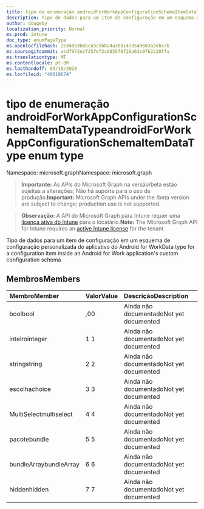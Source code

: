 ```yaml
---
title: tipo de enumeração androidForWorkAppConfigurationSchemaItemDataType
description: Tipo de dados para um item de configuração em um esquema de configuração personalizada do aplicativo do Android for Work
author: dougeby
localization_priority: Normal
ms.prod: intune
doc_type: enumPageType
ms.openlocfilehash: 2e34da3b6bc43c5bb24a30b1473549603a2eb57b
ms.sourcegitcommit: acdf972e2f25fef2c6855f6f28a63c0762228ffa
ms.translationtype: MT
ms.contentlocale: pt-BR
ms.lasthandoff: 09/18/2020
ms.locfileid: "48019674"
---
```

# <a name="androidforworkappconfigurationschemaitemdatatype-enum-type"></a><span data-ttu-id="2aaf5-103">tipo de enumeração androidForWorkAppConfigurationSchemaItemDataType</span><span class="sxs-lookup"><span data-stu-id="2aaf5-103">androidForWorkAppConfigurationSchemaItemDataType enum type</span></span>

<span data-ttu-id="2aaf5-104">Namespace: microsoft.graph</span><span class="sxs-lookup"><span data-stu-id="2aaf5-104">Namespace: microsoft.graph</span></span>

> <span data-ttu-id="2aaf5-105">**Importante:** As APIs do Microsoft Graph na versão/beta estão sujeitas a alterações; Não há suporte para o uso de produção.</span><span class="sxs-lookup"><span data-stu-id="2aaf5-105">**Important:** Microsoft Graph APIs under the /beta version are subject to change; production use is not supported.</span></span>

> <span data-ttu-id="2aaf5-106">**Observação:** A API do Microsoft Graph para Intune requer uma [licença ativa do Intune](https://go.microsoft.com/fwlink/?linkid=839381) para o locatário.</span><span class="sxs-lookup"><span data-stu-id="2aaf5-106">**Note:** The Microsoft Graph API for Intune requires an [active Intune license](https://go.microsoft.com/fwlink/?linkid=839381) for the tenant.</span></span>

<span data-ttu-id="2aaf5-107">Tipo de dados para um item de configuração em um esquema de configuração personalizada do aplicativo do Android for Work</span><span class="sxs-lookup"><span data-stu-id="2aaf5-107">Data type for a configuration item inside an Android for Work application's custom configuration schema</span></span>

## <a name="members"></a><span data-ttu-id="2aaf5-108">Membros</span><span class="sxs-lookup"><span data-stu-id="2aaf5-108">Members</span></span>
|<span data-ttu-id="2aaf5-109">Membro</span><span class="sxs-lookup"><span data-stu-id="2aaf5-109">Member</span></span>|<span data-ttu-id="2aaf5-110">Valor</span><span class="sxs-lookup"><span data-stu-id="2aaf5-110">Value</span></span>|<span data-ttu-id="2aaf5-111">Descrição</span><span class="sxs-lookup"><span data-stu-id="2aaf5-111">Description</span></span>|
|:---|:---|:---|
|<span data-ttu-id="2aaf5-112">bool</span><span class="sxs-lookup"><span data-stu-id="2aaf5-112">bool</span></span>|<span data-ttu-id="2aaf5-113">,0</span><span class="sxs-lookup"><span data-stu-id="2aaf5-113">0</span></span>|<span data-ttu-id="2aaf5-114">Ainda não documentado</span><span class="sxs-lookup"><span data-stu-id="2aaf5-114">Not yet documented</span></span>|
|<span data-ttu-id="2aaf5-115">inteiro</span><span class="sxs-lookup"><span data-stu-id="2aaf5-115">integer</span></span>|<span data-ttu-id="2aaf5-116">1 </span><span class="sxs-lookup"><span data-stu-id="2aaf5-116">1</span></span>|<span data-ttu-id="2aaf5-117">Ainda não documentado</span><span class="sxs-lookup"><span data-stu-id="2aaf5-117">Not yet documented</span></span>|
|<span data-ttu-id="2aaf5-118">string</span><span class="sxs-lookup"><span data-stu-id="2aaf5-118">string</span></span>|<span data-ttu-id="2aaf5-119">2 </span><span class="sxs-lookup"><span data-stu-id="2aaf5-119">2</span></span>|<span data-ttu-id="2aaf5-120">Ainda não documentado</span><span class="sxs-lookup"><span data-stu-id="2aaf5-120">Not yet documented</span></span>|
|<span data-ttu-id="2aaf5-121">escolha</span><span class="sxs-lookup"><span data-stu-id="2aaf5-121">choice</span></span>|<span data-ttu-id="2aaf5-122">3 </span><span class="sxs-lookup"><span data-stu-id="2aaf5-122">3</span></span>|<span data-ttu-id="2aaf5-123">Ainda não documentado</span><span class="sxs-lookup"><span data-stu-id="2aaf5-123">Not yet documented</span></span>|
|<span data-ttu-id="2aaf5-124">MultiSelect</span><span class="sxs-lookup"><span data-stu-id="2aaf5-124">multiselect</span></span>|<span data-ttu-id="2aaf5-125">4 </span><span class="sxs-lookup"><span data-stu-id="2aaf5-125">4</span></span>|<span data-ttu-id="2aaf5-126">Ainda não documentado</span><span class="sxs-lookup"><span data-stu-id="2aaf5-126">Not yet documented</span></span>|
|<span data-ttu-id="2aaf5-127">pacote</span><span class="sxs-lookup"><span data-stu-id="2aaf5-127">bundle</span></span>|<span data-ttu-id="2aaf5-128">5 </span><span class="sxs-lookup"><span data-stu-id="2aaf5-128">5</span></span>|<span data-ttu-id="2aaf5-129">Ainda não documentado</span><span class="sxs-lookup"><span data-stu-id="2aaf5-129">Not yet documented</span></span>|
|<span data-ttu-id="2aaf5-130">bundleArray</span><span class="sxs-lookup"><span data-stu-id="2aaf5-130">bundleArray</span></span>|<span data-ttu-id="2aaf5-131">6 </span><span class="sxs-lookup"><span data-stu-id="2aaf5-131">6</span></span>|<span data-ttu-id="2aaf5-132">Ainda não documentado</span><span class="sxs-lookup"><span data-stu-id="2aaf5-132">Not yet documented</span></span>|
|<span data-ttu-id="2aaf5-133">hidden</span><span class="sxs-lookup"><span data-stu-id="2aaf5-133">hidden</span></span>|<span data-ttu-id="2aaf5-134">7 </span><span class="sxs-lookup"><span data-stu-id="2aaf5-134">7</span></span>|<span data-ttu-id="2aaf5-135">Ainda não documentado</span><span class="sxs-lookup"><span data-stu-id="2aaf5-135">Not yet documented</span></span>|






